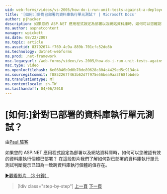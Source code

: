 ```yaml
---
uid: web-forms/videos/vs-2005/how-do-i-run-unit-tests-against-a-deployed-database
title: '[如何:]針對已部署的資料庫執行單元測試？ | Microsoft Docs'
author: pjhacker
description: 如果您的 ASP.NET 應用程式設定為部署以及網站資料庫時，如何可以您確認有效的資料庫執行個體已部署？...
ms.author: aspnetcontent
manager: wpickett
ms.date: 08/22/2007
ms.topic: article
ms.assetid: 83792674-f769-4c9a-889b-701cfc52de8b
ms.technology: dotnet-webforms
ms.prod: .net-framework
msc.legacyurl: /web-forms/videos/vs-2005/how-do-i-run-unit-tests-against-a-deployed-database
msc.type: video
ms.openlocfilehash: 6e06046b9d0b70de89628c804c4429ed5c9134e4
ms.sourcegitcommit: f8852267f463b62d7f975e56bea9aa3f68fbbdeb
ms.translationtype: MT
ms.contentlocale: zh-TW
ms.lasthandoff: 04/06/2018
---
```

<a name="how-do-i-run-unit-tests-against-a-deployed-database"></a>[如何:]針對已部署的資料庫執行單元測試？
====================
由[Paul 駭客](https://github.com/pjhacker)

如果您的 ASP.NET 應用程式設定為部署以及網站資料庫時，如何可以您確認有效的資料庫執行個體已部署？ 在這段影片我們了解如何對已部署的資料庫執行單元測試判斷提示已知為一致跨資料庫執行個體的值存在。

[&#9654;觀看影片 （3 分鐘）](https://channel9.msdn.com/Blogs/ASP-NET-Site-Videos/how-do-i-run-unit-tests-against-a-deployed-database)

> [!div class="step-by-step"]
> [上一頁](how-do-i-deploy-a-web-application-during-a-team-build.md)
> [下一頁](how-do-i-enable-code-coverage-and-profiling-in-production-applications.md)

